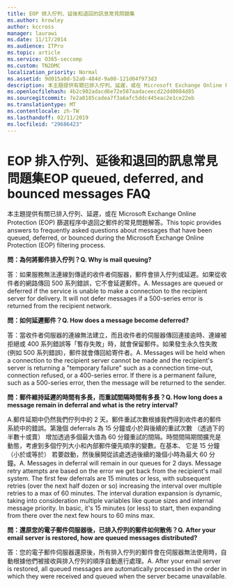 ```yaml
---
title: EOP 排入佇列、延後和退回的訊息常見問題集
ms.author: krowley
author: kccross
manager: laurawi
ms.date: 11/17/2014
ms.audience: ITPro
ms.topic: article
ms.service: O365-seccomp
ms.custom: TN2DMC
localization_priority: Normal
ms.assetid: 9d015a0d-52a0-484d-9a08-121d04f973d3
description: 本主題提供有關已排入佇列、延遲，或在 Microsoft Exchange Online Protection (EOP) 篩選程序中退回之郵件的常見問題解答。
ms.openlocfilehash: 4b2c902adacd6e72e587aadaceecd22dd0084d85
ms.sourcegitcommit: 7e2a0185cadea7f3a6afc5ddc445eac2e1ce22eb
ms.translationtype: MT
ms.contentlocale: zh-TW
ms.lasthandoff: 02/11/2019
ms.locfileid: "29686423"
---
```

# <a name="eop-queued-deferred-and-bounced-messages-faq"></a><span data-ttu-id="30c71-103">EOP 排入佇列、延後和退回的訊息常見問題集</span><span class="sxs-lookup"><span data-stu-id="30c71-103">EOP queued, deferred, and bounced messages FAQ</span></span>

<span data-ttu-id="30c71-104">本主題提供有關已排入佇列、延遲，或在 Microsoft Exchange Online Protection (EOP) 篩選程序中退回之郵件的常見問題解答。</span><span class="sxs-lookup"><span data-stu-id="30c71-104">This topic provides answers to frequently asked questions about messages that have been queued, deferred, or bounced during the Microsoft Exchange Online Protection (EOP) filtering process.</span></span>
  
 <span data-ttu-id="30c71-105">**問：為何將郵件排入佇列？**</span><span class="sxs-lookup"><span data-stu-id="30c71-105">**Q. Why is mail queuing?**</span></span>
  
<span data-ttu-id="30c71-p101">答：如果服務無法連線到傳遞的收件者伺服器，郵件會排入佇列或延遲。如果從收件者的網路傳回 500 系列錯誤，它不會延遲郵件。</span><span class="sxs-lookup"><span data-stu-id="30c71-p101">A. Messages are queued or deferred if the service is unable to make a connection to the recipient server for delivery. It will not defer messages if a 500-series error is returned from the recipient network.</span></span>
  
 <span data-ttu-id="30c71-109">**問：如何延遲郵件？**</span><span class="sxs-lookup"><span data-stu-id="30c71-109">**Q. How does a message become deferred?**</span></span>
  
<span data-ttu-id="30c71-p102">答：當收件者伺服器的連線無法建立，而且收件者的伺服器傳回連接逾時、連線被拒絕或 400 系列錯誤等「暫存失敗」時，就會保留郵件。如果發生永久性失敗 (例如 500 系列錯誤)，郵件就會傳回給寄件者。</span><span class="sxs-lookup"><span data-stu-id="30c71-p102">A. Messages will be held when a connection to the recipient server cannot be made and the recipient's server is returning a "temporary failure" such as a connection time-out, connection refused, or a 400-series error. If there is a permanent failure, such as a 500-series error, then the message will be returned to the sender.</span></span>
  
 <span data-ttu-id="30c71-113">**問：郵件維持延遲的時間有多長，而重試間隔時間有多長？**</span><span class="sxs-lookup"><span data-stu-id="30c71-113">**Q. How long does a message remain in deferral and what is the retry interval?**</span></span>
  
<span data-ttu-id="30c71-p103">A.郵件延期中仍然我們佇列中的 2 天。郵件重試次數根據我們得到收件者的郵件系統中的錯誤。第幾個 deferrals 為 15 分鐘或小於與後續的重試次數 （透過下的半數十或賣） 增加透過多個最大值為 60 分鐘重試的間隔。時間間隔期間擴充是動態，考慮到多個佇列大小和內部郵件優先順序的變數。在基本、 它是 15 分鐘 （小於或等於） 若要啟動，然後展開從該處透過後續的幾個小時為最大 60 分鐘。</span><span class="sxs-lookup"><span data-stu-id="30c71-p103">A. Messages in deferral will remain in our queues for 2 days. Message retry attempts are based on the error we get back from the recipient's mail system. The first few deferrals are 15 minutes or less, with subsequent retries (over the next half dozen or so) increasing the interval over multiple retries to a max of 60 minutes. The interval duration expansion is dynamic, taking into consideration multiple variables like queue sizes and internal message priority. In basic, it's 15 minutes (or less) to start, then expanding from there over the next few hours to 60 mins max.</span></span>
  
 <span data-ttu-id="30c71-120">**問：還原您的電子郵件伺服器後，已排入佇列的郵件如何散佈？**</span><span class="sxs-lookup"><span data-stu-id="30c71-120">**Q. After your email server is restored, how are queued messages distributed?**</span></span>
  
<span data-ttu-id="30c71-p104">答：您的電子郵件伺服器還原後，所有排入佇列的郵件會在伺服器無法使用時，自動根據他們被接收與排入佇列的順序自動進行處理。</span><span class="sxs-lookup"><span data-stu-id="30c71-p104">A. After your email server is restored, all queued messages are automatically processed in the order in which they were received and queued when the server became unavailable.</span></span> 
  

